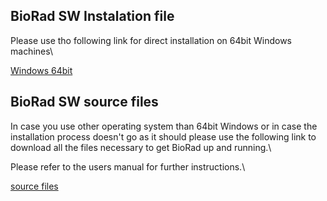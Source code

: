 ## BioRad SW Instalation file
Please use tho following link for direct installation on 64bit Windows machines\

[Windows 64bit](https://astra.nti.tul.cz/~jakub.riha/BioRad_1.0_x86_64.exe)

## BioRad SW source files
In case you use other operating system than 64bit Windows or in case the installation process doesn't go as it should please use the following link to download all the files necessary to get BioRad up and running.\

Please refer to the users manual for further instructions.\

[source files](https://astra.nti.tul.cz/~jakub.riha/BIORAD_GUI_source.zip)
